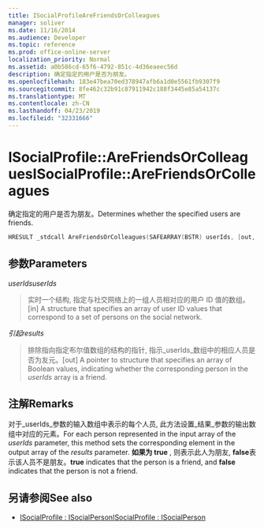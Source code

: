 ```yaml
---
title: ISocialProfileAreFriendsOrColleagues
manager: soliver
ms.date: 11/16/2014
ms.audience: Developer
ms.topic: reference
ms.prod: office-online-server
localization_priority: Normal
ms.assetid: a0b586cd-65f6-4792-851c-4d36eaeec56d
description: 确定指定的用户是否为朋友。
ms.openlocfilehash: 183e47bea70ed378947afb6a1d0e5561fb9307f9
ms.sourcegitcommit: 8fe462c32b91c87911942c188f3445e85a54137c
ms.translationtype: MT
ms.contentlocale: zh-CN
ms.lasthandoff: 04/23/2019
ms.locfileid: "32331666"
---
```

# <a name="isocialprofilearefriendsorcolleagues"></a><span data-ttu-id="a8ce6-103">ISocialProfile::AreFriendsOrColleagues</span><span class="sxs-lookup"><span data-stu-id="a8ce6-103">ISocialProfile::AreFriendsOrColleagues</span></span>

<span data-ttu-id="a8ce6-104">确定指定的用户是否为朋友。</span><span class="sxs-lookup"><span data-stu-id="a8ce6-104">Determines whether the specified users are friends.</span></span>
  
```cpp
HRESULT _stdcall AreFriendsOrColleagues(SAFEARRAY(BSTR) userIds, [out, retval] SAFEARRAY(VARIANT_BOOL)* results);
```

## <a name="parameters"></a><span data-ttu-id="a8ce6-105">参数</span><span class="sxs-lookup"><span data-stu-id="a8ce6-105">Parameters</span></span>

<span data-ttu-id="a8ce6-106">_userIds_</span><span class="sxs-lookup"><span data-stu-id="a8ce6-106">_userIds_</span></span>
  
> <span data-ttu-id="a8ce6-107">实时一个结构, 指定与社交网络上的一组人员相对应的用户 ID 值的数组。</span><span class="sxs-lookup"><span data-stu-id="a8ce6-107">[in] A structure that specifies an array of user ID values that correspond to a set of persons on the social network.</span></span>
    
<span data-ttu-id="a8ce6-108">_引起_</span><span class="sxs-lookup"><span data-stu-id="a8ce6-108">_results_</span></span>
  
> <span data-ttu-id="a8ce6-109">排除指向指定布尔值数组的结构的指针, 指示_userIds_数组中的相应人员是否为友元。</span><span class="sxs-lookup"><span data-stu-id="a8ce6-109">[out] A pointer to structure that specifies an array of Boolean values, indicating whether the corresponding person in the  _userIds_ array is a friend.</span></span> 
    
## <a name="remarks"></a><span data-ttu-id="a8ce6-110">注解</span><span class="sxs-lookup"><span data-stu-id="a8ce6-110">Remarks</span></span>

<span data-ttu-id="a8ce6-111">对于_userIds_参数的输入数组中表示的每个人员, 此方法设置_结果_参数的输出数组中对应的元素。</span><span class="sxs-lookup"><span data-stu-id="a8ce6-111">For each person represented in the input array of the  _userIds_ parameter, this method sets the corresponding element in the output array of the  _results_ parameter.</span></span> <span data-ttu-id="a8ce6-112">**如果为 true** , 则表示此人为朋友, **false**表示该人员不是朋友。</span><span class="sxs-lookup"><span data-stu-id="a8ce6-112">**true** indicates that the person is a friend, and **false** indicates that the person is not a friend.</span></span> 
  
## <a name="see-also"></a><span data-ttu-id="a8ce6-113">另请参阅</span><span class="sxs-lookup"><span data-stu-id="a8ce6-113">See also</span></span>

- [<span data-ttu-id="a8ce6-114">ISocialProfile : ISocialPerson</span><span class="sxs-lookup"><span data-stu-id="a8ce6-114">ISocialProfile : ISocialPerson</span></span>](isocialprofileisocialperson.md)

